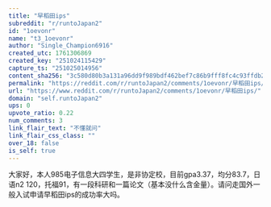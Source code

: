 ```yaml
---
title: "早稻田ips"
subreddit: "r/runtoJapan2"
id: "1oevonr"
name: "t3_1oevonr"
author: "Single_Champion6916"
created_utc: 1761306869
created_key: "251024115429"
capture_ts: "251025014956"
content_sha256: "3c580d80b3a131a96dd9f989bdf462bef7c86b9fff8fc4c93ffdb2aa07d1d524"
permalink: "https://reddit.com/r/runtoJapan2/comments/1oevonr/早稻田ips/"
url: "https://www.reddit.com/r/runtoJapan2/comments/1oevonr/早稻田ips/"
domain: "self.runtoJapan2"
ups: 0
upvote_ratio: 0.22
num_comments: 3
link_flair_text: "不懂就问"
link_flair_css_class: ""
over_18: false
is_self: true
---
```


大家好，本人985电子信息大四学生，是非协定校，目前gpa3.37，均分83.7，日语n2
120，托福91，有一段科研和一篇论文（基本没什么含金量）。请问走国外一般入试申请早稻田ips的成功率大吗。
